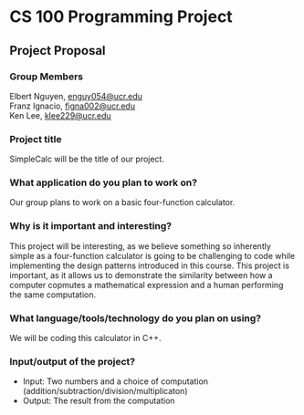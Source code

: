# CS 100 Programming Project
## Project Proposal
### Group Members
Elbert Nguyen, enguy054@ucr.edu  
Franz Ignacio, figna002@ucr.edu  
Ken Lee, klee229@ucr.edu  
### Project title
SimpleCalc will be the title of our project.
### What application do you plan to work on?
Our group plans to work on a basic four-function calculator.
### Why is it important and interesting?
This project will be interesting, as we believe something so inherently simple as a four-function calculator is going to be challenging to code while implementing the design patterns introduced in this course. This project is important, as it allows us to demonstrate the similarity between how a computer copmutes a mathematical expression and a human performing the same computation.
### What language/tools/technology do you plan on using?
We will be coding this calculator in C++.
### Input/output of the project?
- Input: Two numbers and a choice of computation (addition/subtraction/division/multiplicaton)
- Output: The result from the computation
